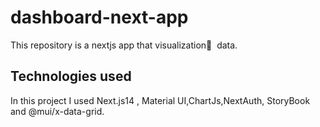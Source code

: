 # dashboard-next-app
This repository is a nextjs app that  visualization ِ data.

## Technologies used
In this project I used Next.js14 , Material UI,ChartJs,NextAuth, StoryBook and @mui/x-data-grid.


